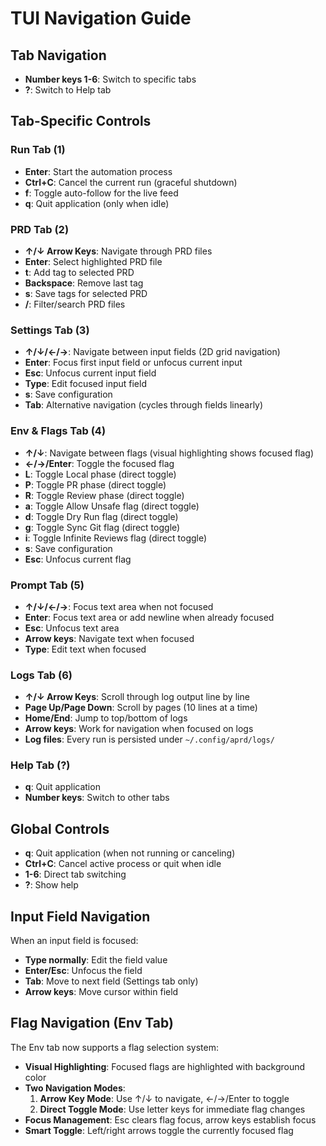 # TUI Navigation Guide

## Tab Navigation
- **Number keys 1-6**: Switch to specific tabs
- **?**: Switch to Help tab

## Tab-Specific Controls

### Run Tab (1)
- **Enter**: Start the automation process
- **Ctrl+C**: Cancel the current run (graceful shutdown)
- **f**: Toggle auto-follow for the live feed
- **q**: Quit application (only when idle)

### PRD Tab (2)
- **↑/↓ Arrow Keys**: Navigate through PRD files
- **Enter**: Select highlighted PRD file
- **t**: Add tag to selected PRD
- **Backspace**: Remove last tag
- **s**: Save tags for selected PRD
- **/**: Filter/search PRD files

### Settings Tab (3)
- **↑/↓/←/→**: Navigate between input fields (2D grid navigation)
- **Enter**: Focus first input field or unfocus current input
- **Esc**: Unfocus current input field
- **Type**: Edit focused input field
- **s**: Save configuration
- **Tab**: Alternative navigation (cycles through fields linearly)

### Env & Flags Tab (4)
- **↑/↓**: Navigate between flags (visual highlighting shows focused flag)
- **←/→/Enter**: Toggle the focused flag
- **L**: Toggle Local phase (direct toggle)
- **P**: Toggle PR phase (direct toggle)
- **R**: Toggle Review phase (direct toggle)
- **a**: Toggle Allow Unsafe flag (direct toggle)
- **d**: Toggle Dry Run flag (direct toggle)
- **g**: Toggle Sync Git flag (direct toggle)
- **i**: Toggle Infinite Reviews flag (direct toggle)
- **s**: Save configuration
- **Esc**: Unfocus current flag

### Prompt Tab (5)
- **↑/↓/←/→**: Focus text area when not focused
- **Enter**: Focus text area or add newline when already focused
- **Esc**: Unfocus text area
- **Arrow keys**: Navigate text when focused
- **Type**: Edit text when focused

### Logs Tab (6)
- **↑/↓ Arrow Keys**: Scroll through log output line by line
- **Page Up/Page Down**: Scroll by pages (10 lines at a time)
- **Home/End**: Jump to top/bottom of logs
- **Arrow keys**: Work for navigation when focused on logs
- **Log files**: Every run is persisted under `~/.config/aprd/logs/`

### Help Tab (?)
- **q**: Quit application
- **Number keys**: Switch to other tabs

## Global Controls
- **q**: Quit application (when not running or canceling)
- **Ctrl+C**: Cancel active process or quit when idle
- **1-6**: Direct tab switching
- **?**: Show help

## Input Field Navigation
When an input field is focused:
- **Type normally**: Edit the field value
- **Enter/Esc**: Unfocus the field
- **Tab**: Move to next field (Settings tab only)
- **Arrow keys**: Move cursor within field

## Flag Navigation (Env Tab)
The Env tab now supports a flag selection system:
- **Visual Highlighting**: Focused flags are highlighted with background color
- **Two Navigation Modes**:
  1. **Arrow Key Mode**: Use ↑/↓ to navigate, ←/→/Enter to toggle
  2. **Direct Toggle Mode**: Use letter keys for immediate flag changes
- **Focus Management**: Esc clears flag focus, arrow keys establish focus
- **Smart Toggle**: Left/right arrows toggle the currently focused flag
